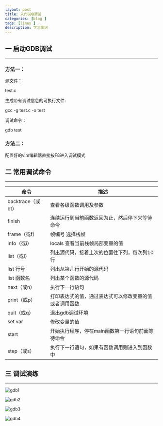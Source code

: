 ```yaml
---
layout: post
title: 入门GDB调试
categories: [blog ]
tags: [linux ]
description: 学习笔记
---
```


## 一 启动GDB调试

---

### 方法一：
源文件： 

test.c  

生成带有调试信息的可执行文件:  

gcc -g test.c -o test

调试命令：

gdb test


### 方法二：

配置好的vim编辑器直接按F8进入调试模式

## 二 常用调试命令

---



命令              | 描述
---|---
backtrace（或bt） | 查看各级函数调用及参数
finish 	          | 连续运行到当前函数返回为止，然后停下来等待命令
frame（或f）      | 帧编号 	选择栈帧
info（或i）       | locals 	查看当前栈帧局部变量的值
list（或l）       |	列出源代码，接着上次的位置往下列，每次列10行
list 行号      	  | 列出从第几行开始的源代码
list 函数名       |	列出某个函数的源代码
next（或n）       |	执行下一行语句
print（或p）      |	打印表达式的值，通过表达式可以修改变量的值或者调用函数
quit（或q）       |	退出gdb调试环境
set var 	      | 修改变量的值
start 	          | 开始执行程序，停在main函数第一行语句前面等待命令
step（或s）       |	执行下一行语句，如果有函数调用则进入到函数中


## 三 调试演练

---

![gdb1](https://dfjason.github.io/images/GDB/gdb1.png)  

![gdb2](https://dfjason.github.io/images/GDB/gdb2.png)  

![gdb3](https://dfjason.github.io/images/GDB/gdb3.png)  

![gdb4](https://dfjason.github.io/images/GDB/gdb4.png)
